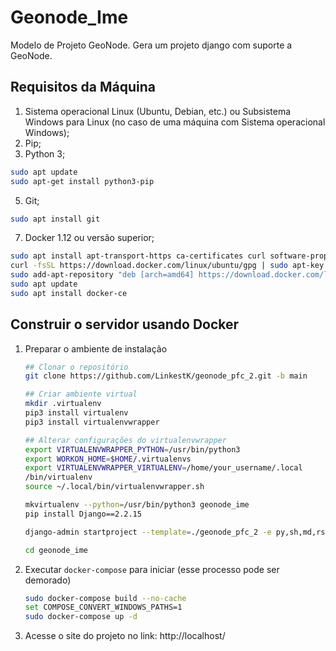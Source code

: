 # Geonode_Ime

Modelo de Projeto GeoNode. Gera um projeto django com suporte a GeoNode.

## Requisitos da Máquina
1. Sistema operacional Linux (Ubuntu, Debian, etc.) ou Subsistema Windows para Linux (no caso de uma máquina com Sistema operacional Windows);
2. Pip;
3. Python 3;
```bash
sudo apt update
sudo apt-get install python3-pip
```
5. Git;
```bash
sudo apt install git
```
7. Docker 1.12 ou versão superior;
```bash
sudo apt install apt-transport-https ca-certificates curl software-properties-common
curl -fsSL https://download.docker.com/linux/ubuntu/gpg | sudo apt-key add -
sudo add-apt-repository "deb [arch=amd64] https://download.docker.com/linux/ubuntu focal stable"
sudo apt update
sudo apt install docker-ce
```

## Construir o servidor usando Docker

1. Preparar o ambiente de instalação

    ```bash
    ## Clonar o repositório
    git clone https://github.com/LinkestK/geonode_pfc_2.git -b main
    
    ## Criar ambiente virtual
    mkdir .virtualenv
    pip3 install virtualenv
    pip3 install virtualenvwrapper
    
    ## Alterar configurações do virtualenvwrapper
    export VIRTUALENVWRAPPER_PYTHON=/usr/bin/python3
    export WORKON_HOME=$HOME/.virtualenvs
    export VIRTUALENVWRAPPER_VIRTUALENV=/home/your_username/.local
    /bin/virtualenv
    source ~/.local/bin/virtualenvwrapper.sh 
    
    mkvirtualenv --python=/usr/bin/python3 geonode_ime
    pip install Django==2.2.15

    django-admin startproject --template=./geonode_pfc_2 -e py,sh,md,rst,json,yml,ini,env,sample,properties -n monitoring-cron -n Dockerfile geonode_ime

    cd geonode_ime
    ```

2. Executar `docker-compose` para iniciar (esse processo pode ser demorado)

    ```bash
    sudo docker-compose build --no-cache
    set COMPOSE_CONVERT_WINDOWS_PATHS=1
    sudo docker-compose up -d
    ```

   
3. Acesse o site do projeto no link: http://localhost/

